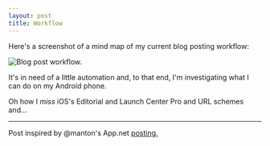 ```yaml
---
layout: post
title: Workflow
---
```


Here's a screenshot of a mind map of my current blog posting workflow:

![Blog post workflow.](blog_post_workflow.jpg)

It's in need of a little automation and, to that end, I'm investigating what I can do on my Android phone.

Oh how I *miss* iOS's Editorial and Launch Center Pro and URL schemes and…

---

Post inspired by @manton's App.net [posting.](https://posts.app.net/66997019)
